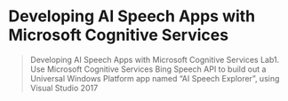 # Developing AI Speech Apps with Microsoft Cognitive Services
> Developing AI Speech Apps with Microsoft Cognitive Services
Lab1. Use Microsoft Cognitive Services Bing Speech API to build out a Universal Windows Platform app named “AI Speech Explorer”, using Visual Studio 2017
